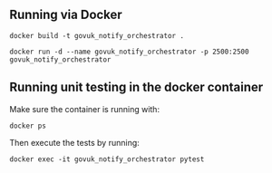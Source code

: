 ## Running via Docker
```
docker build -t govuk_notify_orchestrator .  

docker run -d --name govuk_notify_orchestrator -p 2500:2500 govuk_notify_orchestrator
```

## Running unit testing in the docker container
Make sure the container is running with:
```
docker ps
```
Then execute the tests by running:
```
docker exec -it govuk_notify_orchestrator pytest
```